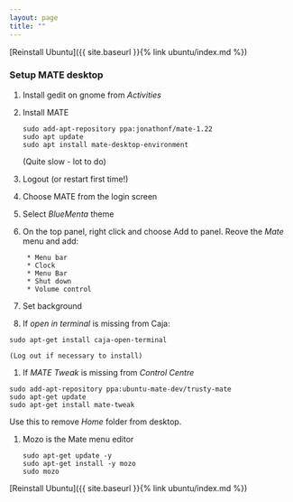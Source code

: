 ```yaml
---
layout: page
title: ""
---
```


[Reinstall Ubuntu]({{ site.baseurl }}{% link ubuntu/index.md %})

### Setup MATE desktop


1. Install gedit on gnome from *Activities*

1. Install MATE

	```console
	sudo add-apt-repository ppa:jonathonf/mate-1.22
	sudo apt update
	sudo apt install mate-desktop-environment
	```
	(Quite slow - lot to do)

1. Logout (or restart first time!)

1. Choose MATE from the login screen

1. Select *BlueMenta* theme

1. On the top panel, right click and choose Add to panel.
	  Reove the *Mate* menu and add:

		* Menu bar
		* Clock
		* Menu Bar
		* Shut down
		* Volume control

1. Set background

1. If *open in terminal* is missing from Caja:
``` console
sudo apt-get install caja-open-terminal
```
    (Log out if necessary to install)

1. If *MATE Tweak* is missing from *Control Centre*
```console
sudo add-apt-repository ppa:ubuntu-mate-dev/trusty-mate
sudo apt-get update
sudo apt-get install mate-tweak
```
Use this to remove *Home* folder from desktop.

1. Mozo is the Mate menu editor
    ```console
    sudo apt-get update -y
    sudo apt-get install -y mozo
    sudo mozo
    ```

[Reinstall Ubuntu]({{ site.baseurl }}{% link ubuntu/index.md %})
